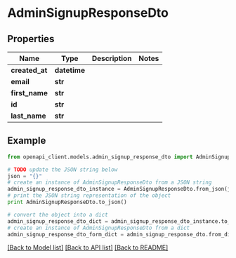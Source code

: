 # AdminSignupResponseDto


## Properties
Name | Type | Description | Notes
------------ | ------------- | ------------- | -------------
**created_at** | **datetime** |  | 
**email** | **str** |  | 
**first_name** | **str** |  | 
**id** | **str** |  | 
**last_name** | **str** |  | 

## Example

```python
from openapi_client.models.admin_signup_response_dto import AdminSignupResponseDto

# TODO update the JSON string below
json = "{}"
# create an instance of AdminSignupResponseDto from a JSON string
admin_signup_response_dto_instance = AdminSignupResponseDto.from_json(json)
# print the JSON string representation of the object
print AdminSignupResponseDto.to_json()

# convert the object into a dict
admin_signup_response_dto_dict = admin_signup_response_dto_instance.to_dict()
# create an instance of AdminSignupResponseDto from a dict
admin_signup_response_dto_form_dict = admin_signup_response_dto.from_dict(admin_signup_response_dto_dict)
```
[[Back to Model list]](../README.md#documentation-for-models) [[Back to API list]](../README.md#documentation-for-api-endpoints) [[Back to README]](../README.md)


